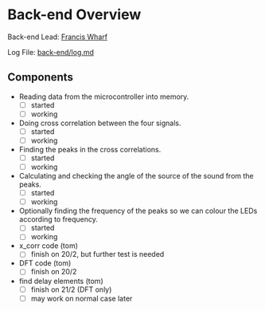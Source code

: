 Back-end Overview
=================

Back-end Lead: [Francis Wharf](http://github.com/xeom)

Log File: [back-end/log.md](log.md)

Components
----------

- Reading data from the microcontroller into memory.
  - [ ] started
  - [ ] working

- Doing cross correlation between the four signals.
  - [ ] started
  - [ ] working

- Finding the peaks in the cross correlations.
  - [ ] started
  - [ ] working

- Calculating and checking the angle of the source of the sound from the peaks.
  - [ ] started
  - [ ] working

- Optionally finding the frequency of the peaks so we can colour the LEDs according to frequency.
  - [ ] started
  - [ ] working
  
- x_corr code (tom)
  - [ ] finish on 20/2, but further test is needed
  
- DFT code (tom)
  - [ ] finish on 20/2
  
- find delay elements (tom)
  - [ ] finish on 21/2 (DFT only)
  - [ ] may work on normal case later
